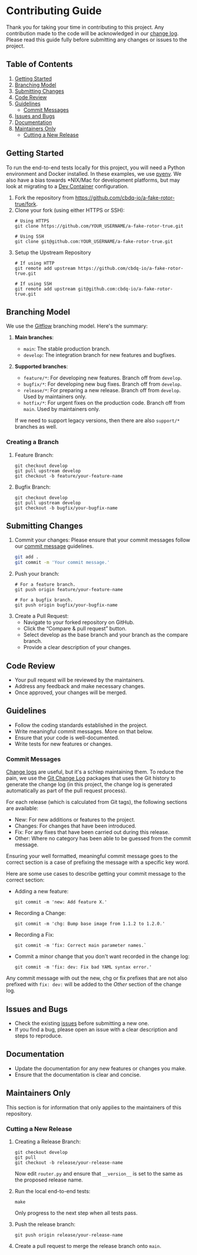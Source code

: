 # Contributing Guide

Thank you for taking your time in contributing to this project.  Any
contribution made to the code will be acknowledged in our
[change log](CHANGELOG.md).  Please read this guide fully before
submitting any changes or issues to the project.

## Table of Contents

1. [Getting Started](#getting-started)
1. [Branching Model](#branching-model)
1. [Submitting Changes](#submitting-changes)
1. [Code Review](#code-review)
1. [Guidelines](#guidelines)
   - [Commit Messages](#commit-messages)
1. [Issues and Bugs](#issues-and-bugs)
1. [Documentation](#documentation)
1. [Maintainers Only](#maintainers-only)
   - [Cutting a New Release](#cutting-a-new-release)

## Getting Started

To run the end-to-end tests locally for this project, you will need a Python
environment and Docker installed.  In these examples, we use
[pyenv](https://github.com/pyenv/pyenv).  We also have a bias towards
*NIX/Mac for development platforms, but may look at migrating to a
[Dev Container](https://code.visualstudio.com/docs/devcontainers/containers)
configuration.

1. Fork the repository from <https://github.com/cbdq-io/a-fake-rotor-true/fork>.
1. Clone your fork (using either HTTPS or SSH):
   ```shell
   # Using HTTPS
   git clone https://github.com/YOUR_USERNAME/a-fake-rotor-true.git

   # Using SSH
   git clone git@github.com:YOUR_USERNAME/a-fake-rotor-true.git
   ```
1. Setup the Upstream Repository
   ```shell
   # If using HTTP
   git remote add upstream https://github.com/cbdq-io/a-fake-rotor-true.git

   # If using SSH
   git remote add upstream git@github.com:cbdq-io/a-fake-rotor-true.git
   ```

## Branching Model

We use the
[Gitflow](https://www.atlassian.com/git/tutorials/comparing-workflows/gitflow-workflow)
branching model.  Here's the summary:

1. **Main branches**:
   - `main`:  The stable production branch.
   - `develop`:  The integration branch for new features and bugfixes.
2. **Supported branches**:
   - `feature/*`:  For developing new features.  Branch off from `develop`.
   - `bugfix/*`:  For developing new bug fixes.  Branch off from `develop`.
   - `release/*`:  For preparing a new release.  Branch off from `develop`.
     Used by maintainers only.
   - `hotfix/*`:  For urgent fixes on the production code.  Branch off
     from `main`.  Used by maintainers only.

   If we need to support legacy versions, then there are also
   `support/*` branches as well.

### Creating a Branch

1. Feature Branch:
   ```shell
   git checkout develop
   git pull upstream develop
   git checkout -b feature/your-feature-name
   ```
1. Bugfix Branch:
   ```shell
   git checkout develop
   git pull upstream develop
   git checkout -b bugfix/your-bugfix-name
   ```

## Submitting Changes

1. Commit your changes:
   Please ensure that your commit messages follow our
   [commit message](#commit-messages) guidelines.
   ```bash
   git add .
   git commit -m 'Your commit message.'
   ```
2. Push your branch:
   ```shell
   # For a feature branch.
   git push origin feature/your-feature-name

   # For a bugfix branch.
   git push origin bugfix/your-bugfix-name
   ```
3. Create a Pull Request:
	- Navigate to your forked repository on GitHub.
	- Click the “Compare & pull request” button.
	- Select develop as the base branch and your branch as the compare branch.
	- Provide a clear description of your changes.

## Code Review

- Your pull request will be reviewed by the maintainers.
- Address any feedback and make necessary changes.
- Once approved, your changes will be merged.

## Guidelines

- Follow the coding standards established in the project.
- Write meaningful commit messages.  More on that below.
- Ensure that your code is well-documented.
- Write tests for new features or changes.


### Commit Messages

[Change logs](CHANGELOG.md) are useful, but it's a schlep maintaining them.
To reduce the pain, we use the
[Git Change Log](https://pypi.org/project/gitchangelog/) packages that
uses the Git history to generate the change log (in this project, the
change log is generated automatically as part of the pull request
process).

For each release (which is calculated from Git tags), the following sections
are available:

- New: For new additions or features to the project.
- Changes: For changes that have been introduced.
- Fix: For any fixes that have been carried out during this release.
- Other: Where no category has been able to be guessed from the commit
  message.

Ensuring your well formatted, meaningful commit message goes to the correct
section is a case of prefixing the message with a specific key word.

Here are some use cases to describe getting your commit message to
the correct section:

- Adding a new feature:
  ```shell
  git commit -m 'new: Add feature X.'
  ```
- Recording a Change:
  ```shell
  git commit -m 'chg: Bump base image from 1.1.2 to 1.2.0.'
  ```
- Recording a Fix:
  ```shell
  git commit -m 'fix: Correct main parameter names.`
  ```
- Commit a minor change that you don't want recorded in the change log:
  ```shell
  git commit -m 'fix: dev: Fix bad YAML syntax error.'
  ```

Any commit message with out the new, chg or fix prefixes that are not also
prefixed with `fix: dev:` will be added to the _Other_ section of the change
log.

## Issues and Bugs

- Check the existing
  [issues](https://github.com/cbdq-io/a-fake-rotor-true/issues) before
  submitting a new one.
- If you find a bug, please open an issue with a clear description and steps to reproduce.

## Documentation

- Update the documentation for any new features or changes you make.
- Ensure that the documentation is clear and concise.

## Maintainers Only

This section is for information that only applies to the maintainers of this
repository.

### Cutting a New Release

1. Creating a Release Branch:
   ```shell
   git checkout develop
   git pull
   git checkout -b release/your-release-name
   ```

   Now edit `router.py` and ensure that `__version__` is set to the same
   as the proposed release name.
2. Run the local end-to-end tests:
   ```shell
   make
   ```
   Only progress to the next step when all tests pass.
3. Push the release branch:
   ```shell
   git push origin release/your-release-name
   ```
4. Create a pull request to merge the release branch onto `main`.
